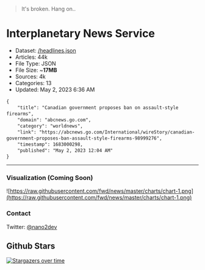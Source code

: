 > It's broken. Hang on..

# Interplanetary News Service

- Dataset: [/headlines.json](https://raw.githubusercontent.com/fwd/news/master/headlines.json) 
- Articles: 44k
- File Type: JSON
- File Size: ~**17MB**
- Sources: 4k
- Categories: 13
- Updated: May 2, 2023 6:36 AM

```
{
    "title": "Canadian government proposes ban on assault-style firearms",
    "domain": "abcnews.go.com",
    "category": "worldnews",
    "link": "https://abcnews.go.com/International/wireStory/canadian-government-proposes-ban-assault-style-firearms-98999276",
    "timestamp": 1683000298,
    "published": "May 2, 2023 12:04 AM"
}
```

---

### Visualization (Coming Soon)

![https://raw.githubusercontent.com/fwd/news/master/charts/chart-1.png](https://raw.githubusercontent.com/fwd/news/master/charts/chart-1.png)

### Contact 

Twitter: [@nano2dev](https://twitter.com/nano2dev)

## Github Stars

[![Stargazers over time](https://starchart.cc/fwd/news.svg)](https://starchart.cc/fwd/news)
